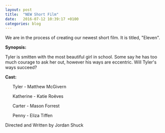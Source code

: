 ```yaml
---
layout: post
title:  "NEW Short Film"
date:   2016-07-12 10:39:17 +0100
categories: blog
---
```


We are in the process of creating our newest short film. It is titled, "Eleven". 

**Synopsis:**

<p> Tyler is smitten with the most beautiful girl in school. Some say he has too much courage to ask her out, however his ways are eccentric. Will Tyler's ways succeed?</p>

**Cast:**

<ul>Tyler - Matthew McGivern</ul>
<ul>Katherine - Katie Roëves</ul>
<ul>Carter - Mason Forrest</ul>
<ul>Penny - Eliza Tiffen</ul>

Directed and Written by  Jordan Shuck